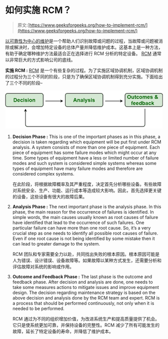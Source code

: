 # 如何实施 RCM？

> 原文:[https://www.geeksforgeeks.org/how-to-implement-rcm/](https://www.geeksforgeeks.org/how-to-implement-rcm/)

[以可靠性为中心的维护](https://www.geeksforgeeks.org/basic-principles-of-rcm/)是一个帮助人们识别故障或问题的过程，当故障或问题被消除或解决时，会增加特定设备的总体产量并降低维护成本。这基本上是一种方法，有助于确定哪种维护方法最适合正在选择进行 RCM 分析的特定设备。 [RCM](https://www.geeksforgeeks.org/steps-to-perform-rcm/) 通常以非常巨大的方式影响公司的底线。

**实施 RCM :**
[RCM](https://www.geeksforgeeks.org/types-of-rcm-approaches/) 是一个有些复杂的过程。为了实施区域协调机制，区域协调机制的过程分为三个不同的阶段，只是为了确保区域协调机制得到充分实施。下面给出了三个不同的阶段–

[![](img/bc2798c74410a8fa093c82db2815bc32.png)](https://media.geeksforgeeks.org/wp-content/uploads/20201009124551/gyhutyu.png)

1.  **Decision Phase :**
    This is one of the important phases as in this phase, a decision is taken regarding which equipment will be put first under RCM analysis. A system consists of more than one piece of equipment. Each piece of equipment has some failure modes which might occur at any time. Some types of equipment have a less or limited number of failure modes and such system is considered simple systems whereas some types of equipment have many failure modes and therefore are considered complex systems.

    在此阶段，将根据故障概率及其严重程度，决定首先分析哪些设备。有些故障对系统安全、生产、功能、运行成本等造成较大影响。因此，首先选择更关键的设备，这些设备有很大的故障后果。

2.  **Analysis Phase :**
    The next important phase is the analysis phase. In this phase, the main reason for the occurrence of failures is identified. In simple words, the main causes usually known as root causes of failure have identified that lead to the occurrence of such failures. One particular failure can have more than one root cause. So, it’s a very crucial step as one needs to identify all possible root causes of failure. Even if one root cause is not being identified by some mistake then it can lead to greater damage to the system.

    RCM 团队和专家需要全力以赴，共同找出失败的根本原因。根本原因可能是人为错误、设计错误、设备故障等。如果故障以某种方式发生，还需要分析和评估故障对系统的影响或作用。

3.  **Outcome and Feedback Phase :**
    The last phase is the outcome and feedback phase. After decision and analysis are done, one needs to take some measures actions to mitigate issues and improve equipment design. The decision regarding maintenance strategy is based on the above decision and analysis done by the RCM team and expert. RCM is a process that should be performed continuously, not only when it is needed to be performed.

    RCM 通过为不同的组织增加价值，为改进系统生产和提高质量提供了机会。它只是使系统更加可靠，并保持设备的完整性。RCM 减少了所有可能发生的故障，延长了特定设备的寿命，并降低了维护成本。